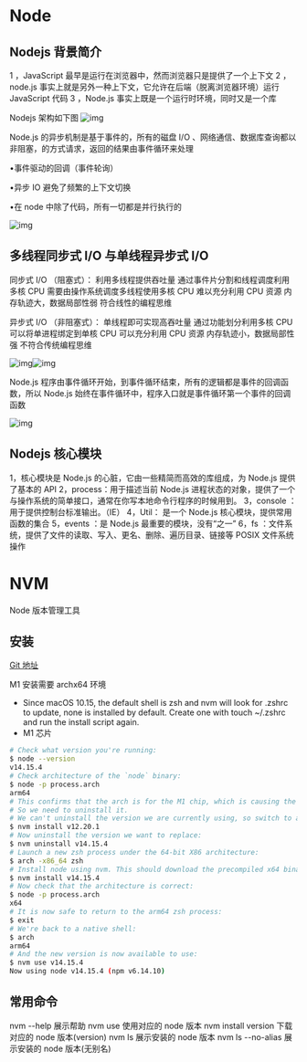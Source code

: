 # Node

## Nodejs 背景简介

1 ，JavaScript 最早是运行在浏览器中，然而浏览器只是提供了一个上下文
2 ，node.js 事实上就是另外一种上下文，它允许在后端（脱离浏览器环境）运行 JavaScript 代码
3 ，Node.js 事实上既是一个运行时环境，同时又是一个库

Nodejs 架构如下图
![img](https://img-blog.csdn.net/20140823002109990?watermark/2/text/aHR0cDovL2Jsb2cuY3Nkbi5uZXQvTEdDU1NY/font/5a6L5L2T/fontsize/400/fill/I0JBQkFCMA==/dissolve/70/gravity/SouthEast)

Node.js 的异步机制是基于事件的，所有的磁盘 I/O 、网络通信、数据库查询都以非阻塞，的方式请求，返回的结果由事件循环来处理

•事件驱动的回调（事件轮询）

•异步 IO 避免了频繁的上下文切换

•在 node 中除了代码，所有一切都是并行执行的

![img](https://img-blog.csdn.net/20140823001956953?watermark/2/text/aHR0cDovL2Jsb2cuY3Nkbi5uZXQvTEdDU1NY/font/5a6L5L2T/fontsize/400/fill/I0JBQkFCMA==/dissolve/70/gravity/SouthEast)

## 多线程同步式 I/O 与单线程异步式 I/O

同步式 I/O （阻塞式）：
利用多线程提供吞吐量
通过事件片分割和线程调度利用多核 CPU
需要由操作系统调度多线程使用多核 CPU
难以充分利用 CPU 资源
内存轨迹大，数据局部性弱
符合线性的编程思维

异步式 I/O （非阻塞式）：
单线程即可实现高吞吐量
通过功能划分利用多核 CPU
可以将单进程绑定到单核 CPU
可以充分利用 CPU 资源
内存轨迹小，数据局部性强
不符合传统编程思维

![img](https://img-blog.csdn.net/20140823002202546?watermark/2/text/aHR0cDovL2Jsb2cuY3Nkbi5uZXQvTEdDU1NY/font/5a6L5L2T/fontsize/400/fill/I0JBQkFCMA==/dissolve/70/gravity/SouthEast)![img](https://img-blog.csdn.net/20140823002224620?watermark/2/text/aHR0cDovL2Jsb2cuY3Nkbi5uZXQvTEdDU1NY/font/5a6L5L2T/fontsize/400/fill/I0JBQkFCMA==/dissolve/70/gravity/SouthEast)

Node.js 程序由事件循环开始，到事件循环结束，所有的逻辑都是事件的回调函数，所以 Node.js 始终在事件循环中，程序入口就是事件循环第一个事件的回调函数

![img](https://img-blog.csdn.net/20140823002147593?watermark/2/text/aHR0cDovL2Jsb2cuY3Nkbi5uZXQvTEdDU1NY/font/5a6L5L2T/fontsize/400/fill/I0JBQkFCMA==/dissolve/70/gravity/SouthEast)

## Nodejs 核心模块

1，核心模块是 Node.js 的心脏，它由一些精简而高效的库组成，为 Node.js 提供了基本的 API
2，process：用于描述当前 Node.js 进程状态的对象，提供了一个与操作系统的简单接口，通常在你写本地命令行程序的时候用到。
3，console ：用于提供控制台标准输出。（IE）
4，Util： 是一个 Node.js 核心模块，提供常用函数的集合
5，events ：是 Node.js 最重要的模块，没有“之一”
6，fs ：文件系统，提供了文件的读取、写入、更名、删除、遍历目录、链接等 POSIX 文件系统操作

# NVM

Node 版本管理工具

## 安装

[Git 地址](https://github.com/nvm-sh/nvm)

M1 安装需要 archx64 环境

- Since macOS 10.15, the default shell is zsh and nvm will look for .zshrc to update, none is installed by default. Create one with touch ~/.zshrc and run the install script again.
- M1 芯片

```sh
# Check what version you're running:
$ node --version
v14.15.4
# Check architecture of the `node` binary:
$ node -p process.arch
arm64
# This confirms that the arch is for the M1 chip, which is causing the problems.
# So we need to uninstall it.
# We can't uninstall the version we are currently using, so switch to another version:
$ nvm install v12.20.1
# Now uninstall the version we want to replace:
$ nvm uninstall v14.15.4
# Launch a new zsh process under the 64-bit X86 architecture:
$ arch -x86_64 zsh
# Install node using nvm. This should download the precompiled x64 binary:
$ nvm install v14.15.4
# Now check that the architecture is correct:
$ node -p process.arch
x64
# It is now safe to return to the arm64 zsh process:
$ exit
# We're back to a native shell:
$ arch
arm64
# And the new version is now available to use:
$ nvm use v14.15.4
Now using node v14.15.4 (npm v6.14.10)
```

## 常用命令

nvm --help 展示帮助
nvm use 使用对应的 node 版本
nvm install version 下载对应的 node 版本(version)
nvm ls 展示安装的 node 版本
nvm ls --no-alias 展示安装的 node 版本(无别名)
